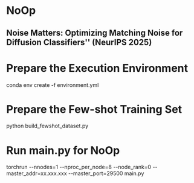 # NoOp 
## Noise Matters: Optimizing Matching Noise for Diffusion Classifiers'' (NeurIPS 2025)


# Prepare the Execution Environment
conda env create -f environment.yml


# Prepare the Few-shot Training Set
python build_fewshot_dataset.py


# Run main.py for NoOp
torchrun --nnodes=1 --nproc_per_node=8 --node_rank=0 --master_addr=xx.xxx.xxx --master_port=29500 main.py
